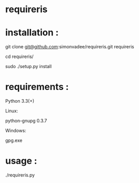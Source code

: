 # requireris

installation :
==============

git clone git@github.com:simonvadee/requireris.git requireris

cd requireris/

sudo ./setup.py install


requirements :
==============

Python 3.3(+)


Linux:

python-gnupg 0.3.7


Windows:

gpg.exe

usage :
=======

./requireris.py